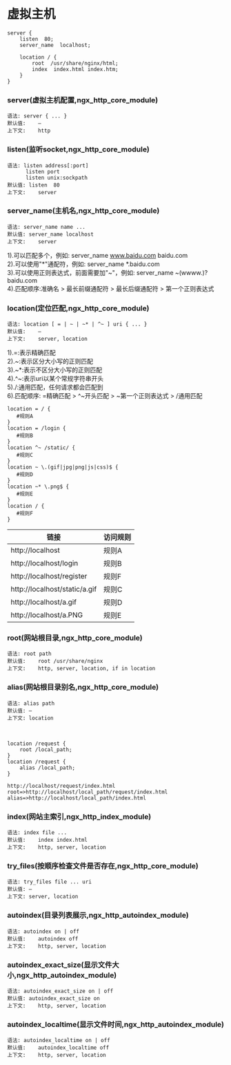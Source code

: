 # 虚拟主机


```
server { 
    listen  80; 
    server_name  localhost; 

    location / { 
        root  /usr/share/nginx/html;
        index  index.html index.htm; 
    } 
}
```

### server(虚拟主机配置,ngx_http_core_module)

```
语法: server { ... }
默认值:	—
上下文:	http
```

### listen(监听socket,ngx_http_core_module)

```
语法: listen address[:port] 
      listen port
      listen unix:sockpath
默认值: listen  80
上下文:	server
```

### server_name(主机名,ngx_http_core_module)

```
语法: server_name name ...
默认值: server_name localhost
上下文:	server
```

1).可以匹配多个，例如: server_name www.baidu.com baidu.com<br>
2).可以使用"*"通配符，例如: server_name *.baidu.com<br>
3).可以使用正则表达式，前面需要加"~"，例如: server_name ~(wwww\.)?baidu\.com<br>
4).匹配顺序:准确名 > 最长前缀通配符 > 最长后缀通配符 > 第一个正则表达式

### location(定位匹配,ngx_http_core_module)

```
语法: location [ = | ~ | ~* | ^~ ] uri { ... }
默认值:	—
上下文:	server, location
```

1).=:表示精确匹配<br>
2).~:表示区分大小写的正则匹配<br>
3).~*:表示不区分大小写的正则匹配<br>
4).^~:表示uri以某个常规字符串开头<br>
5)./:通用匹配，任何请求都会匹配到<br>
6).匹配顺序: =精确匹配 > ^~开头匹配 > ~第一个正则表达式 > /通用匹配

```
location = / {  
   #规则A  
}  
location = /login {  
   #规则B  
}  
location ^~ /static/ {  
   #规则C  
}  
location ~ \.(gif|jpg|png|js|css)$ {  
   #规则D  
}  
location ~* \.png$ {  
   #规则E  
}  
location / {  
   #规则F
}  
```

链接|访问规则
--|--
http://localhost|规则A
http://localhost/login|规则B
http://localhost/register|规则F
http://localhost/static/a.gif|规则C
http://localhost/a.gif|规则D
http://localhost/a.PNG|规则E


### root(网站根目录,ngx_http_core_module)

```
语法: root path
默认值:	root /usr/share/nginx
上下文:	http, server, location, if in location
```

### alias(网站根目录别名,ngx_http_core_module)

```
语法: alias path
默认值: —
上下文: location
```

<br>

```
location /request {
    root /local_path;
}
location /request {
    alias /local_path;
}

http://localhost/request/index.html
root=>http://localhost/local_path/request/index.html
alias=>http://localhost/local_path/index.html
```

### index(网站主索引,ngx_http_index_module)

```
语法: index file ...
默认值:	index index.html
上下文:	http, server, location
```

### try_files(按顺序检查文件是否存在,ngx_http_core_module)

```
语法: try_files file ... uri
默认值: —
上下文: server, location
```

### autoindex(目录列表展示,ngx_http_autoindex_module)

```
语法: autoindex on | off
默认值:	autoindex off
上下文:	http, server, location
```

### autoindex_exact_size(显示文件大小,ngx_http_autoindex_module)

```
语法: autoindex_exact_size on | off
默认值: autoindex_exact_size on
上下文:	http, server, location
```

### autoindex_localtime(显示文件时间,ngx_http_autoindex_module)

```
语法: autoindex_localtime on | off
默认值:	autoindex_localtime off
上下文:	http, server, location
```